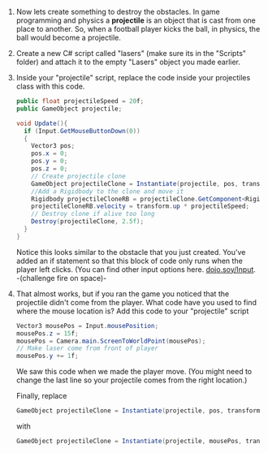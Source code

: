 1. Now lets create something to destroy the obstacles. In game programming and physics a **projectile** is an object that is cast from one place to another. So, when a football player kicks the ball, in physics, the ball would become a projectile.

2. Create a new C# script called "lasers" (make sure its in the "Scripts" folder) and attach it to the empty "Lasers" object you made earlier.

3.  Inside your "projectile" script, replace the code inside your projectiles class with this code.
    
    ```csharp
    public float projectileSpeed = 20f;
    public GameObject projectile;
    
    void Update(){
      if (Input.GetMouseButtonDown(0))
      {
        Vector3 pos;
        pos.x = 0;
        pos.y = 0;
        pos.z = 0;
        // Create projectile clone
        GameObject projectileClone = Instantiate(projectile, pos, transform.rotation) as GameObject; 
        //Add a Rigidbody to the clone and move it
        Rigidbody projectileCloneRB = projectileClone.GetComponent<Rigidbody>();
        projectileCloneRB.velocity = transform.up * projectileSpeed;
        // Destroy clone if alive too long
        Destroy(projectileClone, 2.5f);
      }
    }
    ```
    
    Notice this looks similar to the obstacle that you just created. You've added an if statement so that this block of code only runs when the player left clicks. (You can find other input options here. [dojo.soy/Input](https://docs.unity3d.com/ScriptReference/Input.html). -(challenge fire on space)-
    
4. That almost works, but if you ran the game you noticed that the projectile didn't come from the player. What code have you used to find where the mouse location is? Add this code to your "projectile" script

    ```csharp
    Vector3 mousePos = Input.mousePosition;
    mousePos.z = 15f;
    mousePos = Camera.main.ScreenToWorldPoint(mousePos);
    // Make laser come from front of player
    mousePos.y += 1f;
    ```
    We saw this code when we made the player move. (You might need to change the last line so your projectile comes from the right location.)
    
    Finally, replace
    
    ```csharp
    GameObject projectileClone = Instantiate(projectile, pos, transform.rotation) as GameObject;
    ```
    with
    ```csharp
    GameObject projectileClone = Instantiate(projectile, mousePos, transform.rotation) as GameObject;
    ```
    